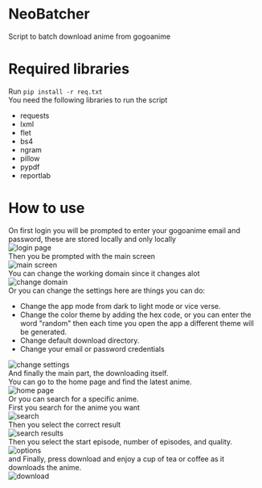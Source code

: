 # NeoBatcher
Script to batch download anime from gogoanime
# Required libraries
Run `pip install -r req.txt` <br>
You need the following libraries to run the script
- requests
- lxml
- flet
- bs4
- ngram
- pillow
- pypdf
- reportlab
# How to use
On first login you will be prompted to enter your gogoanime email and password, these are stored locally and only locally<br>
![login page](https://i.imgur.com/UP9bGCB.png)<br>
Then you be prompted with the main screen<br>
![main screen](https://i.imgur.com/pN63jZT.png)<br>
You can change the working domain since it changes alot<br>
![change domain](https://i.imgur.com/U4G0iLT.png)<br>
Or you can change the settings here are things you can do: <br>
- Change the app mode from dark to light mode or vice verse.
- Change the color theme by adding the hex code, or you can enter the word "random" then each time you open the app a different theme will be generated.
- Change default download directory.
- Change your email or password credentials<br>

![change settings](https://i.imgur.com/dJuWpWw.png)<br>
And finally the main part, the downloading itself. <br>
You can go to the home page and find the latest anime. <br>
![home page](https://i.imgur.com/c7vViyv.png)<br>
Or you can search for a specific anime. <br> 
First you search for the anime you want<br>
![search](https://i.imgur.com/rptaXNw.png)<br>
Then you select the correct result<br>
![search results](https://i.imgur.com/zGSDoLB.png)<br>
Then you select the start episode, number of episodes, and quality.<br>
![options](https://i.imgur.com/YR0axlC.png)<br>
and Finally, press download and enjoy a cup of tea or coffee as it downloads the anime.<br>
![download](https://i.imgur.com/RHRAQk3.png)<br>

